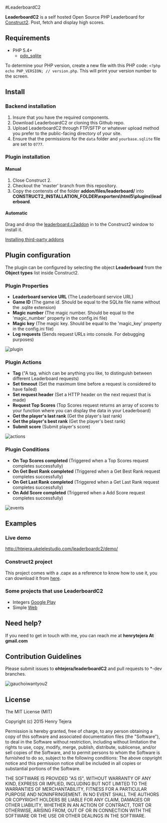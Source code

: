#LeaderboardC2

__LeaderboardC2__ is a self hosted Open Source PHP Leaderboard for [Construct2](https://www.scirra.com/construct2). Post, fetch and display high scores.

## Requirements

- PHP 5.4+
    - [pdo_sqlite](http://php.net/manual/es/ref.pdo-sqlite.php)


To determine your PHP version, create a new file with this PHP code: `<?php echo PHP_VERSION; // version.php`. This will print your version number to the screen.

## Install

### Backend installation

1. Insure that you have the required components.
2. Download LeaderboardC2 or cloning this Github repo.
3. Upload LeaderboardC2 through FTP/SFTP or whatever upload method you prefer to the public-facing directory of your site.
4. Ensure that the permissions for the `data` folder and `yourbase.sqlite` file are set to `0777`.

### Plugin installation

#### Manual 

1. Close Construct 2.
2. Checkout the 'master' branch from this repository.
3. Copy the contensts of the folder __addon/files/leaderboard/__ into __CONSTRUCT2_INSTALLATION_FOLDER\exporters\html5\plugins\leaderboard__.

#### Automatic

Drag and drop the [leaderboard.c2addon](https://github.com/ohtejera/leaderboardC2/raw/master/addon/leaderboard.c2addon)
 in to the Construct2 window to install it. 
 
[Installing third-party addons](https://www.scirra.com/manual/158/third-party-addons)

## Plugin configuration

The plugin can be configured by selecting the object __Leaderboard__  from the __Object types__ list inside Construct2.

### Plugin Properties

+ __Leaderboard service URL__ (The Leaderboard service URL)
+ __Game ID__ (The game id. Should be equal to the SQLite file name without the .sqlite extension)
+ __Magic number__ (The magic number. Should be equal to the 'magic_number' property in the config.ini file)
+ __Magic key__ (The magic key. Should be equal to the 'magic_key' property in the config.ini file)
+ __Log requests__ (Sends request URLs into console. For debugging purposes)


![plugin](https://cloud.githubusercontent.com/assets/3797402/6205781/2e1612e8-b561-11e4-811d-af0b15383a17.jpg)

### Plugin Actions

+ __Tag__ ("A tag, which can be anything you like, to distinguish between different Leaderboard requests)
+ __Set timeout__ (Set the maximum time before a request is considered to have failed)
+ __Set request header__ (Set a HTTP header on the next request that is made)
+ __Request Top Scores__ (Top Scores request returns an array of scores to your function where you can display the data in your Leaderboard)
+ __Get the player's last rank__ (Get the player's last rank)
+ __Get the player's best rank__ (Get the player's best rank)
+ __Submit score__ (Submit player's score)

![actions](https://cloud.githubusercontent.com/assets/3797402/6205836/20560490-b563-11e4-9556-ac87686c9d3a.jpg)

### Plugin Conditions

+ __On Top Scores completed__ (Triggered when a Top Scores request completes successfully)
+ __On Get Best Rank completed__ (Triggered when a Get Best Rank request completes successfully)
+ __On Get Last Rank completed__ (Triggered when a Get Last Rank request completes successfully)
+ __On Add Score completed__ (Triggered when a Add Score request completes successfully)

![events](https://cloud.githubusercontent.com/assets/3797402/6205887/a1f05e00-b564-11e4-822e-227d24862bf9.jpg)

## Examples

### Live demo

http://htejera.ukelelestudio.com/leaderboardc2/demo/

### Construct2 project

This project comes with a .capx as a reference to know how to use it, you can download it from [here](https://github.com/ohtejera/leaderboardC2/raw/master/c2Example/Leaderboard.capx).

### Some projects that use LeaderboardC2

+ Integers [Google Play](https://play.google.com/store/apps/details?id=com.ukelelestudio.integers)
+ Simple   [Web](http://games.ukelelestudio.com/simple/)

## Need help?

If you need to get in touch with me, you can reach me at __henrytejera At gmail.com__

## Contribution Guidelines

Please submit issues to __ohtejera/leaderboardC2__ and pull requests to *-dev branches.

![gauchoiwantyou2](https://cloud.githubusercontent.com/assets/3797402/6204483/3f8bddbe-b534-11e4-9966-fbc78e8d8161.gif)

## License

The MIT License (MIT)

Copyright (c) 2015 Henry Tejera

Permission is hereby granted, free of charge, to any person obtaining a copy
of this software and associated documentation files (the "Software"), to deal
in the Software without restriction, including without limitation the rights
to use, copy, modify, merge, publish, distribute, sublicense, and/or sell
copies of the Software, and to permit persons to whom the Software is
furnished to do so, subject to the following conditions:
The above copyright notice and this permission notice shall be included in all
copies or substantial portions of the Software.

THE SOFTWARE IS PROVIDED "AS IS", WITHOUT WARRANTY OF ANY KIND, EXPRESS OR
IMPLIED, INCLUDING BUT NOT LIMITED TO THE WARRANTIES OF MERCHANTABILITY,
FITNESS FOR A PARTICULAR PURPOSE AND NONINFRINGEMENT. IN NO EVENT SHALL THE
AUTHORS OR COPYRIGHT HOLDERS BE LIABLE FOR ANY CLAIM, DAMAGES OR OTHER
LIABILITY, WHETHER IN AN ACTION OF CONTRACT, TORT OR OTHERWISE, ARISING FROM,
OUT OF OR IN CONNECTION WITH THE SOFTWARE OR THE USE OR OTHER DEALINGS IN THE
SOFTWARE.


